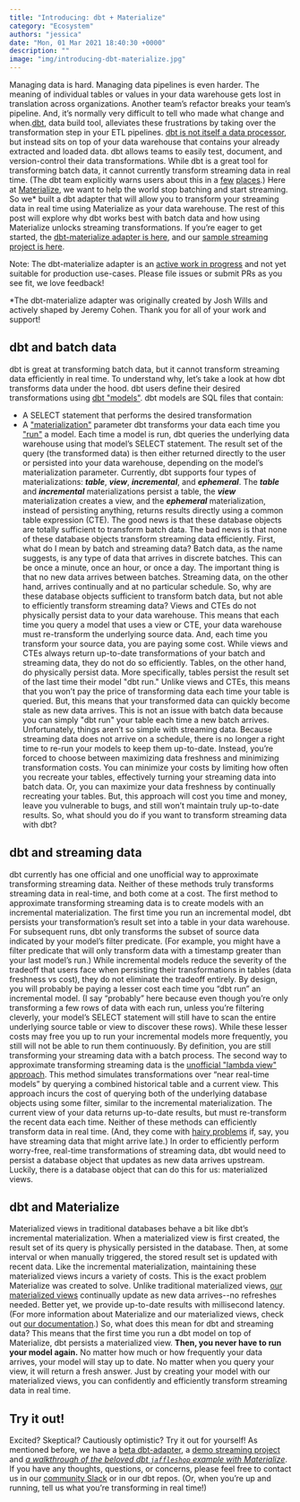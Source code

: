 ```yaml
---
title: "Introducing: dbt + Materialize"
category: "Ecosystem"
authors: "jessica"
date: "Mon, 01 Mar 2021 18:40:30 +0000"
description: ""
image: "img/introducing-dbt-materialize.jpg"
---
```


Managing data is hard. Managing data pipelines is even harder. The meaning of individual tables or values in your data warehouse gets lost in translation across organizations. Another team’s refactor breaks your team’s pipeline. And, it’s normally very difficult to tell who made what change and when.[dbt](https://www.getdbt.com/), data build tool, alleviates these frustrations by taking over the transformation step in your ETL pipelines. [dbt is not itself a data processor](https://blog.getdbt.com/what--exactly--is-dbt-/), but instead sits on top of your data warehouse that contains your already extracted and loaded data. dbt allows teams to easily test, document, and version-control their data transformations. While dbt is a great tool for transforming batch data, it cannot currently transform streaming data in real time. (The dbt team explicitly warns users about this in a [few](https://blog.getdbt.com/is-dbt-the-right-tool-for-my-data-transformations/) [places](https://discourse.getdbt.com/t/how-to-create-near-real-time-models-with-just-dbt-sql/1457).) Here at [Materialize](https://materialize.com/), we want to help the world stop batching and start streaming. So we\* built a dbt adapter that will allow you to transform your streaming data in real time using Materialize as your data warehouse. The rest of this post will explore why dbt works best with batch data and how using Materialize unlocks streaming transformations. If you’re eager to get started, the [dbt-materialize adapter is here](https://github.com/MaterializeInc/materialize/tree/main/misc/dbt-materialize), and our [sample streaming project is here](https://github.com/MaterializeInc/materialize/tree/main/play/wikirecent-dbt).

 Note: The dbt-materialize adapter is an [active work in progress](https://github.com/MaterializeInc/materialize/issues/5462) and not yet suitable for production use-cases. Please file issues or submit PRs as you see fit, we love feedback!

\*The dbt-materialize adapter was originally created by Josh Wills and actively shaped by Jeremy Cohen. Thank you for all of your work and support!

## dbt and batch data

dbt is great at transforming batch data, but it cannot transform streaming data efficiently in real time. To understand why, let’s take a look at how dbt transforms data under the hood. dbt users define their desired transformations using [dbt "models"](https://docs.getdbt.com/docs/building-a-dbt-project/building-models/). dbt models are SQL files that contain:
* A SELECT statement that performs the desired transformation
* A ["materialization"](https://docs.getdbt.com/docs/building-a-dbt-project/building-models/materializations/) parameter
dbt transforms your data each time you ["run"](https://docs.getdbt.com/reference/commands/run/) a model. Each time a model is run, dbt queries the underlying data warehouse using that model’s SELECT statement. The result set of the query (the transformed data) is then either returned directly to the user or persisted into your data warehouse, depending on the model’s materialization parameter. Currently, dbt supports four types of materializations: **_table_**, **_view_**, **_incremental_**, and **_ephemeral_**. The **_table_** and **_incremental_** materializations persist a table, the **_view_** materialization creates a view, and the **_ephemeral_** materialization, instead of persisting anything, returns results directly using a common table expression (CTE). The good news is that these database objects are totally sufficient to transform batch data. The bad news is that none of these database objects transform streaming data efficiently. First, what do I mean by batch and streaming data? Batch data, as the name suggests, is any type of data that arrives in discrete batches. This can be once a minute, once an hour, or once a day. The important thing is that no new data arrives between batches. Streaming data, on the other hand, arrives continually and at no particular schedule. So, why are these database objects sufficient to transform batch data, but not able to efficiently transform streaming data? Views and CTEs do not physically persist data to your data warehouse. This means that each time you query a model that uses a view or CTE, your data warehouse must re-transform the underlying source data. And, each time you transform your source data, you are paying some cost. While views and CTEs always return up-to-date transformations of your batch and streaming data, they do not do so efficiently. Tables, on the other hand, do physically persist data. More specifically, tables persist the result set of the last time their model "dbt run." Unlike views and CTEs, this means that you won’t pay the price of transforming data each time your table is queried. But, this means that your transformed data can quickly become stale as new data arrives. This is not an issue with batch data because you can simply "dbt run" your table each time a new batch arrives. Unfortunately, things aren’t so simple with streaming data. Because streaming data does not arrive on a schedule, there is no longer a right time to re-run your models to keep them up-to-date. Instead, you’re forced to choose between maximizing data freshness and minimizing transformation costs. You can minimize your costs by limiting how often you recreate your tables, effectively turning your streaming data into batch data. Or, you can maximize your data freshness by continually recreating your tables. But, this approach will cost you time and money, leave you vulnerable to bugs, and still won’t maintain truly up-to-date results. So, what should you do if you want to transform streaming data with dbt?

## dbt and streaming data

dbt currently has one official and one unofficial way to approximate transforming streaming data. Neither of these methods truly transforms streaming data in real-time, and both come at a cost. The first method to approximate transforming streaming data is to create models with an incremental materialization. The first time you run an incremental model, dbt persists your transformation’s result set into a table in your data warehouse. For subsequent runs, dbt only transforms the subset of source data indicated by your model’s filter predicate. (For example, you might have a filter predicate that will only transform data with a timestamp greater than your last model’s run.) While incremental models reduce the severity of the tradeoff that users face when persisting their transformations in tables (data freshness vs cost), they do not eliminate the tradeoff entirely. By design, you will probably be paying a lesser cost each time you “dbt run” an incremental model. (I say “probably” here because even though you’re only transforming a few rows of data with each run, unless you’re filtering cleverly, your model’s SELECT statement will still have to scan the entire underlying source table or view to discover these rows). While these lesser costs may free you up to run your incremental models more frequently, you still will not be able to run them continuously. By definition, you are still transforming your streaming data with a batch process. The second way to approximate transforming streaming data is the [unofficial "lambda view" approach](https://discourse.getdbt.com/t/how-to-create-near-real-time-models-with-just-dbt-sql/1457). This method simulates transformations over “near real-time models” by querying a combined historical table and a current view. This approach incurs the cost of querying both of the underlying database objects using some filter, similar to the incremental materialization. The current view of your data returns up-to-date results, but must re-transform the recent data each time. Neither of these methods can efficiently transform data in real time. (And, they come with [hairy problems](https://discourse.getdbt.com/t/on-the-limits-of-incrementality/303) if, say, you have streaming data that might arrive late.) In order to efficiently perform worry-free, real-time transformations of streaming data, dbt would need to persist a database object that updates as new data arrives upstream. Luckily, there is a database object that can do this for us: materialized views.

## dbt and Materialize

Materialized views in traditional databases behave a bit like dbt’s incremental materialization. When a materialized view is first created, the result set of its query is physically persisted in the database. Then, at some interval or when manually triggered, the stored result set is updated with recent data. Like the incremental materialization, maintaining these materialized views incurs a variety of costs. This is the exact problem Materialize was created to solve. Unlike traditional materialized views, [our materialized views](https://materialize.com/why-use-a-materialized-view/) continually update as new data arrives--no refreshes needed. Better yet, we provide up-to-date results with millisecond latency. (For more information about Materialize and our materialized views, check out [our documentation](https://materialize.com/docs/).) So, what does this mean for dbt and streaming data? This means that the first time you run a dbt model on top of Materialize, dbt persists a materialized view. **Then, you never have to run your model again.** No matter how much or how frequently your data arrives, your model will stay up to date. No matter when you query your view, it will return a fresh answer. Just by creating your model with our materialized views, you can confidently and efficiently transform streaming data in real time.

## Try it out!

Excited? Skeptical? Cautiously optimistic? Try it out for yourself! As mentioned before, we have a [beta dbt-adapter](https://github.com/MaterializeInc/materialize/tree/main/misc/dbt-materialize), a [demo streaming project](https://github.com/MaterializeInc/materialize/tree/main/play/wikirecent-dbt) and _[a walkthrough of the beloved dbt `jaffleshop` example with Materialize](https://materialize.com/dbt-materialize-jaffle-shop-demo/)_. If you have any thoughts, questions, or concerns, please feel free to contact us in our [community Slack](https://materialize.com/s/chat) or in our dbt repos. (Or, when you’re up and running, tell us what you’re transforming in real time!)